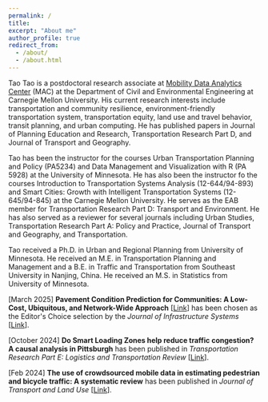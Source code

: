 ```yaml
---
permalink: /
title: 
excerpt: "About me"
author_profile: true
redirect_from: 
  - /about/
  - /about.html
---
```


Tao Tao is a postdoctoral research associate at [Mobility Data Analytics Center](https://mac.heinz.cmu.edu/) (MAC) at the Department of Civil and Environmental Engineering at Carnegie Mellon University.  His current research interests include transportation and community resilience, environment-friendly transportation system, transportation equity, land use and travel behavior, transit planning, and urban computing.  He has published papers in Journal of Planning Education and Research, Transportation Research Part D, and Journal of Transport and Geography.
  
Tao has been the instructor for the courses Urban Transportation Planning and Policy (PA5234) and Data Management and Visualization with R (PA 5928) at the University of Minnesota. He has also been the instructor fo the courses Introduction to Transportation Systems Analysis (12-644/94-893) and Smart Cities: Growth with Intelligent Transportation Systems (12-645/94-845) at the Carnegie Mellon University. He serves as the EAB member for Transportation Research Part D: Transport and Environment. He has also served as a reviewer for several journals including Urban Studies, Transportation Research Part A: Policy and Practice, Journal of Transport and Geography, and Transportation.
  
Tao received a Ph.D. in Urban and Regional Planning from University of Minnesota. He received an M.E. in Transportation Planning and Management and a B.E. in Traffic and Transportation from Southeast University in Nanjing, China. He received an M.S. in Statistics from University of Minnesota.  

[March 2025] **Pavement Condition Prediction for Communities: A Low-Cost, Ubiquitous, and Network-Wide Approach** [[Link](https://doi.org/10.1061/JITSE4.ISENG-2378)] has been chosen as the Editor's Choice selection by the *Journal of Infrastructure Systems* [[Link](https://ascelibrary.org/journal/jitse4)].  

[October 2024] **Do Smart Loading Zones help reduce traffic congestion? A causal analysis in Pittsburgh** has been published in *Transportation Research Part E: Logistics and Transportation Review* [[Link](https://doi.org/10.1016/j.tra.2023.103924)].  

[Feb 2024] **The use of crowdsourced mobile data in estimating pedestrian and bicycle traffic: A systematic review** has been published in *Journal of Transport and Land Use* [[Link](https://doi.org/10.1016/j.tre.2024.103796)].  